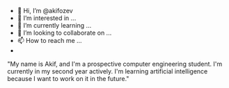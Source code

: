 - 👋 Hi, I’m @akifozev
- 👀 I’m interested in ...
- 🌱 I’m currently learning ...
- 💞️ I’m looking to collaborate on ...
- 📫 How to reach me ...
- 
"My name is Akif, and I'm a prospective computer engineering student. I'm currently in my second year actively. I'm learning artificial intelligence because I want to work on it in the future."

<!---
akifozev/akifozev is a ✨ special ✨ repository because its `README.md` (this file) appears on your GitHub profile.
You can click the Preview link to take a look at your changes.
--->
